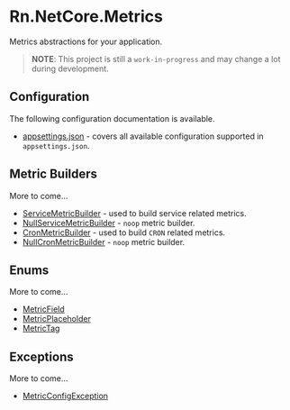 # Rn.NetCore.Metrics
Metrics abstractions for your application.

> **NOTE**: This project is still a `work-in-progress` and may change a lot during development.

## Configuration
The following configuration documentation is available.

- [appsettings.json](/docs/configuration/appsettings.md) - covers all available configuration supported in `appsettings.json`.

## Metric Builders
More to come...

- [ServiceMetricBuilder](/docs/builders/ServiceMetricBuilder.md) - used to build service related metrics.
- [NullServiceMetricBuilder](/docs/builders/NullServiceMetricBuilder.md) - `noop` metric builder.
- [CronMetricBuilder](/docs/builders/CronMetricBuilder.md) - used to build `CRON` related metrics.
- [NullCronMetricBuilder](/docs/builders/NullCronMetricBuilder.md) - `noop` metric builder.

## Enums
More to come...

- [MetricField](/docs/enums/MetricField.md)
- [MetricPlaceholder](/docs/enums/MetricPlaceholder.md)
- [MetricTag](/docs/enums/MetricTag.md)

## Exceptions
More to come...

- [MetricConfigException](/docs/exceptions/MetricConfigException.md)

<!--(Rn.BuildScriptHelper){
	"version": "1.0.106",
	"replace": false
}(END)-->